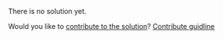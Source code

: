 
There is no solution yet.

Would you like to [contribute to the solution](https://github.com/BFEdev/BFE.dev-solutions/blob/main/design/Design-a-perfect-TODO-app_en.md)? [Contribute guidline](https://github.com/BFEdev/BFE.dev-solutions#how-to-contribute)
